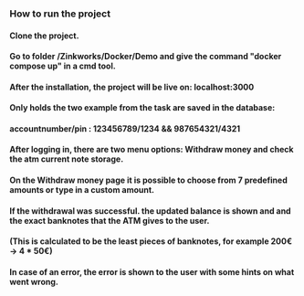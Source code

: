 ### How to run the project

#### Clone the project.
#### Go to folder /Zinkworks/Docker/Demo and give the command "docker compose up" in a cmd tool.

#### After the installation, the project will be live on: localhost:3000
#### Only holds the two example from the task are saved in the database: 
#### accountnumber/pin : 123456789/1234 && 987654321/4321
#### After logging in, there are two menu options: Withdraw money and check the atm current note storage.
#### On the Withdraw money page it is possible to choose from 7 predefined amounts or type in a custom amount. 
#### If the withdrawal was successful. the updated balance is shown and and the exact banknotes that the ATM gives to the user. 
#### (This is calculated to be the least pieces of banknotes, for example 200€ -> 4 * 50€)
#### In case of an error, the error is shown to the user with some hints on what went wrong.
